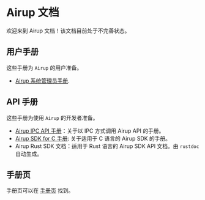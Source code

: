 # Airup 文档
欢迎来到 Airup 文档！该文档目前处于不完善状态。

## 用户手册
这些手册为 `Airup` 的用户准备。
 - [Airup 系统管理员手册](admin_manual/index.md).

## API 手册
这些手册为使用 `Airup` 的开发者准备。
 - [Airup IPC API 手册](api_manual/ipc/index.md)：关于以 IPC 方式调用 Airup API 的手册。
 - [Airup SDK for C 手册](api_manual/c/index.md): 关于适用于 C 语言的 Airup SDK 的手册。
 - Airup Rust SDK 文档：适用于 Rust 语言的 Airup SDK API 文档。由 `rustdoc` 自动生成。

## 手册页
手册页可以在 [手册页](man_pages/index.md) 找到。